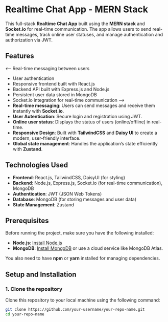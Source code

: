 # Realtime Chat App - MERN Stack

This full-stack **Realtime Chat App** built using the **MERN stack** and **Socket.io** for real-time communication. 
The app allows users to send real-time messages, track online user statuses, and manage authentication and authorization via JWT.

## Features

<-- Real-time messaging between users
- User authentication
- Responsive frontend built with React.js
- Backend API built with Express.js and Node.js
- Persistent user data stored in MongoDB
- Socket.io integration for real-time communication -->
- **Real-time messaging**: Users can send messages and receive them instantly with **Socket.io**.
- **User Autentication**: Secure login and registration using JWT.
- **Online user status**: Displays the status of users (online/offline) in real-time.
- **Responsive Design**: Built with **TailwindCSS** and **Daisy UI** to create a modern, user-friendly interface.
- **Global state management**: Handles the application’s state efficiently with **Zustand**.

## Technologies Used

- **Frontend**: React.js, TailwindCSS, DaisyUI (for styling)
- **Backend**: Node.js, Express.js, Socket.io (for real-time communication), MongoDB
- **Authentication**: JWT (JSON Web Tokens)
- **Database**: MongoDB (for storing messages and user data)
- **State Management**: Zustand 

## Prerequisites

Before running the project, make sure you have the following installed:

- **Node.js**: [Install Node.js](https://nodejs.org/)
- **MongoDB**: [Install MongoDB](https://www.mongodb.com/try/download/community) or use a cloud service like MongoDB Atlas.

You also need to have **npm** or **yarn** installed for managing dependencies.

## Setup and Installation

### 1. Clone the repository

Clone this repository to your local machine using the following command:

```bash
git clone https://github.com/your-username/your-repo-name.git
cd your-repo-name
